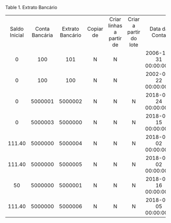 <div id="d155816e1" class="table">

<div class="table-title">

Table 1. Extrato
Bancário

</div>

<div class="table-contents">

|               |                |                  |           |                          |                        |                       |              |                   |                     |                        |                              |             |          |        |                    |                     |         |            |                    |                 |                       |                         |
| :-----------: | :------------: | :--------------: | :-------: | :----------------------: | :--------------------: | :-------------------: | :----------: | :---------------: | :-----------------: | :--------------------: | :--------------------------: | :---------: | :------: | :----: | :----------------: | :-----------------: | :-----: | :--------: | :----------------: | :-------------: | :-------------------: | :---------------------: |
| Saldo Inicial | Conta Bancária | Extrato Bancário | Copiar de | Criar linhas a partir de | Criar a partir do lote |     Data da Conta     |  Descrição   | Ação do Documento | Estado do Documento | Data do Extrato da TEF | Referência do Extrato da TEF | Saldo Final | Aprovado | Manual | Confrontar Extrato |        Nome         | Lançado | Processado |   Processado Em    | Processar Agora |    Data do Extrato    | Diferença de Declaração |
|       0       |      100       |       101        |     N     |            N             |                        | 2006-10-31 00:00:00.0 |              |        CO         |         DR          |                        |                              |      0      |  false   |  true  |         N          | 2006-10-31 00:00:00 |  false  |   false    |                    |      false      | 2006-10-31 00:00:00.0 |            0            |
|       0       |      100       |       100        |     N     |            N             |                        | 2002-02-22 00:00:00.0 |              |        CL         |         CO          |                        |                              |     148     |   true   |  true  |                    |     2002-02-22      |  true   |    true    |   1014436428000    |      false      | 2002-02-22 00:00:00.0 |           148           |
|       0       |    5000001     |     5000002      |     N     |            N             |           N            | 2018-02-24 00:00:00.0 |              |        CL         |         CO          |                        |                              | \-32467.00  |   true   |  true  |         N          | 2018-02-24 14:19:22 |  true   |    true    | 1519492945276.2769 |      false      | 2018-02-24 00:00:00.0 |       \-32467.00        |
|       0       |    5000003     |     5000000      |     N     |            N             |           N            | 2018-02-15 00:00:00.0 | \*\* Anulado |        \--        |         VO          |                        |                              |     0.0     |   true   |  true  |         N          | 2018-02-15 11:04:45 |  true   |    true    | 1518702990919.9192 |      false      | 2018-02-15 00:00:00.0 |           0.0           |
|    111.40     |    5000000     |     5000004      |     N     |            N             |           N            | 2018-03-02 00:00:00.0 |              |        CO         |         DR          |                        |                              |   111.40    |  false   |  true  |         N          | 2018-03-02 08:04:48 |  false  |   false    |         0          |      false      | 2018-03-02 00:00:00.0 |            0            |
|    111.40     |    5000000     |     5000005      |     N     |            N             |           N            | 2018-03-02 00:00:00.0 |              |        CO         |         DR          |                        |                              |   111.40    |  false   |  true  |         N          | 2018-03-02 08:04:48 |  false  |   false    |         0          |      false      | 2018-03-02 00:00:00.0 |            0            |
|      50       |    5000000     |     5000001      |     N     |            N             |           N            | 2018-02-16 00:00:00.0 |              |        CL         |         CO          |                        |                              |   161.40    |   true   |  true  |         N          | 2018-02-16 14:55:40 |  true   |    true    | 1518803246673.6738 |      false      | 2018-02-16 00:00:00.0 |         111.40          |
|    111.40     |    5000000     |     5000006      |     N     |            N             |           N            | 2018-03-05 00:00:00.0 |              |        CL         |         CO          |                        |                              |  \-4888.60  |   true   |  true  |         N          | 2018-03-05 13:02:42 |  true   |    true    | 1520267239775.7756 |      false      | 2018-03-05 00:00:00.0 |        \-5000.0         |

</div>

</div>
